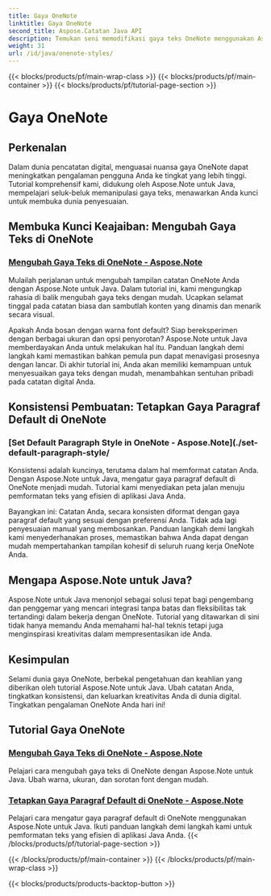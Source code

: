 ```yaml
---
title: Gaya OneNote
linktitle: Gaya OneNote
second_title: Aspose.Catatan Java API
description: Temukan seni memodifikasi gaya teks OneNote menggunakan Aspose.Note untuk Java. Pelajari cara mengubah warna font, ukuran, dan penyorotan dalam tutorial langkah demi langkah kami.
weight: 31
url: /id/java/onenote-styles/
---
```


{{< blocks/products/pf/main-wrap-class >}}
{{< blocks/products/pf/main-container >}}
{{< blocks/products/pf/tutorial-page-section >}}

# Gaya OneNote


## Perkenalan

Dalam dunia pencatatan digital, menguasai nuansa gaya OneNote dapat meningkatkan pengalaman pengguna Anda ke tingkat yang lebih tinggi. Tutorial komprehensif kami, didukung oleh Aspose.Note untuk Java, mempelajari seluk-beluk memanipulasi gaya teks, menawarkan Anda kunci untuk membuka dunia penyesuaian.

## Membuka Kunci Keajaiban: Mengubah Gaya Teks di OneNote
### [Mengubah Gaya Teks di OneNote - Aspose.Note](./change-text-style/)

Mulailah perjalanan untuk mengubah tampilan catatan OneNote Anda dengan Aspose.Note untuk Java. Dalam tutorial ini, kami mengungkap rahasia di balik mengubah gaya teks dengan mudah. Ucapkan selamat tinggal pada catatan biasa dan sambutlah konten yang dinamis dan menarik secara visual.

Apakah Anda bosan dengan warna font default? Siap bereksperimen dengan berbagai ukuran dan opsi penyorotan? Aspose.Note untuk Java memberdayakan Anda untuk melakukan hal itu. Panduan langkah demi langkah kami memastikan bahkan pemula pun dapat menavigasi prosesnya dengan lancar. Di akhir tutorial ini, Anda akan memiliki kemampuan untuk menyesuaikan gaya teks dengan mudah, menambahkan sentuhan pribadi pada catatan digital Anda.

## Konsistensi Pembuatan: Tetapkan Gaya Paragraf Default di OneNote
### [Set Default Paragraph Style in OneNote - Aspose.Note](./set-default-paragraph-style/

Konsistensi adalah kuncinya, terutama dalam hal memformat catatan Anda. Dengan Aspose.Note untuk Java, mengatur gaya paragraf default di OneNote menjadi mudah. Tutorial kami menyediakan peta jalan menuju pemformatan teks yang efisien di aplikasi Java Anda.

Bayangkan ini: Catatan Anda, secara konsisten diformat dengan gaya paragraf default yang sesuai dengan preferensi Anda. Tidak ada lagi penyesuaian manual yang membosankan. Panduan langkah demi langkah kami menyederhanakan proses, memastikan bahwa Anda dapat dengan mudah mempertahankan tampilan kohesif di seluruh ruang kerja OneNote Anda.

## Mengapa Aspose.Note untuk Java?
Aspose.Note untuk Java menonjol sebagai solusi tepat bagi pengembang dan penggemar yang mencari integrasi tanpa batas dan fleksibilitas tak tertandingi dalam bekerja dengan OneNote. Tutorial yang ditawarkan di sini tidak hanya memandu Anda memahami hal-hal teknis tetapi juga menginspirasi kreativitas dalam mempresentasikan ide Anda.

## Kesimpulan
Selami dunia gaya OneNote, berbekal pengetahuan dan keahlian yang diberikan oleh tutorial Aspose.Note untuk Java. Ubah catatan Anda, tingkatkan konsistensi, dan keluarkan kreativitas Anda di dunia digital. Tingkatkan pengalaman OneNote Anda hari ini!
## Tutorial Gaya OneNote
### [Mengubah Gaya Teks di OneNote - Aspose.Note](./change-text-style/)
Pelajari cara mengubah gaya teks di OneNote dengan Aspose.Note untuk Java. Ubah warna, ukuran, dan sorotan font dengan mudah.
### [Tetapkan Gaya Paragraf Default di OneNote - Aspose.Note](./set-default-paragraph-style/)
Pelajari cara mengatur gaya paragraf default di OneNote menggunakan Aspose.Note untuk Java. Ikuti panduan langkah demi langkah kami untuk pemformatan teks yang efisien di aplikasi Java Anda.
{{< /blocks/products/pf/tutorial-page-section >}}

{{< /blocks/products/pf/main-container >}}
{{< /blocks/products/pf/main-wrap-class >}}

{{< blocks/products/products-backtop-button >}}
